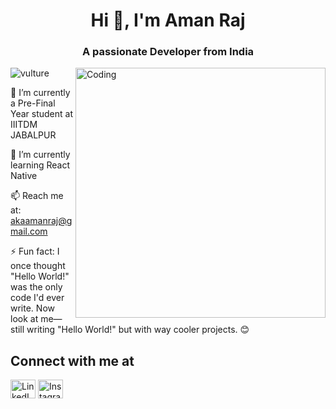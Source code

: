 <h1 align="center">Hi 👋, I'm Aman Raj</h1>
<h3 align="center">A passionate Developer from India</h3>
<img align="right" alt="Coding" width="400" src="https://media.giphy.com/media/v1.Y2lkPTc5MGI3NjExOWM3YzdkNTg2MjQ5MjVjZDE2MjAxMGZmZWIzODlkMjFhODUxODc0OSZjdD1z/qgQUggAC3Pfv687qPC/giphy.gif">
<p align="left"> <img src="https://komarev.com/ghpvc/?username=vulture&label=Profile%20views&color=0e75b6&style=flat" alt="vulture" /> </p>

🏫 I’m currently a Pre-Final Year student at IIITDM JABALPUR

🌱 I’m currently learning React Native

📫 Reach me at: akaamanraj@gmail.com

⚡ Fun fact: I once thought "Hello World!" was the only code I'd ever write. Now look at me—still writing "Hello World!" but with way cooler projects. 😊

## Connect with me at
<p align="left">
<a href="https://www.linkedin.com/in/aman-r-1676751b6" target="blank"><img align="center" src="https://raw.githubusercontent.com/rahuldkjain/github-profile-readme-generator/master/src/images/icons/Social/linked-in-alt.svg" alt="LinkedIn" height="30" width="40" /></a>
<a href="https://instagram.com/myself_aman__" target="blank"><img align="center" src="https://raw.githubusercontent.com/rahuldkjain/github-profile-readme-generator/master/src/images/icons/Social/instagram.svg" alt="Instagram" height="30" width="40" /></a>
</p>
<br>

